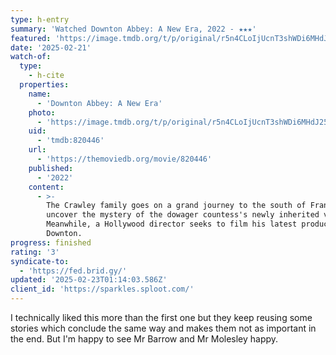 ```yaml
---
type: h-entry
summary: 'Watched Downton Abbey: A New Era, 2022 - ★★★'
featured: 'https://image.tmdb.org/t/p/original/r5n4CLoIjUcnT3shWDi6MHdJ25a.jpg'
date: '2025-02-21'
watch-of:
  type:
    - h-cite
  properties:
    name:
      - 'Downton Abbey: A New Era'
    photo:
      - 'https://image.tmdb.org/t/p/original/r5n4CLoIjUcnT3shWDi6MHdJ25a.jpg'
    uid:
      - 'tmdb:820446'
    url:
      - 'https://themoviedb.org/movie/820446'
    published:
      - '2022'
    content:
      - >-
        The Crawley family goes on a grand journey to the south of France to
        uncover the mystery of the dowager countess's newly inherited villa.
        Meanwhile, a Hollywood director seeks to film his latest production at
        Downton.
progress: finished
rating: '3'
syndicate-to:
  - 'https://fed.brid.gy/'
updated: '2025-02-23T01:14:03.586Z'
client_id: 'https://sparkles.sploot.com/'
---
```

I technically liked this more than the first one but they keep reusing some stories which conclude the same way and makes them not as important in the end. But I'm happy to see Mr Barrow and Mr Molesley happy.
